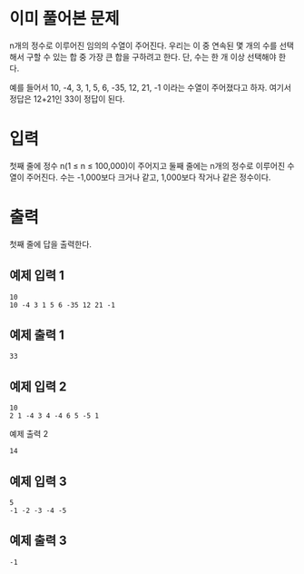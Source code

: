이미 풀어본 문제
============
n개의 정수로 이루어진 임의의 수열이 주어진다. 우리는 이 중 연속된 몇 개의 수를 선택해서 구할 수 있는 합 중 가장 큰 합을 구하려고 한다. 단, 수는 한 개 이상 선택해야 한다.

예를 들어서 10, -4, 3, 1, 5, 6, -35, 12, 21, -1 이라는 수열이 주어졌다고 하자. 여기서 정답은 12+21인 33이 정답이 된다.

입력
=============
첫째 줄에 정수 n(1 ≤ n ≤ 100,000)이 주어지고 둘째 줄에는 n개의 정수로 이루어진 수열이 주어진다. 수는 -1,000보다 크거나 같고, 1,000보다 작거나 같은 정수이다.

출력
===========
첫째 줄에 답을 출력한다.

예제 입력 1 
-----------
```
10
10 -4 3 1 5 6 -35 12 21 -1
```
예제 출력 1 
---------
```
33
```
예제 입력 2 
-------------
```
10
2 1 -4 3 4 -4 6 5 -5 1
```
예제 출력 2 
```
14
```
예제 입력 3 
------------
```
5
-1 -2 -3 -4 -5
```
예제 출력 3 
----------
```
-1
```

